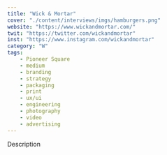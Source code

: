 ```yaml
---
title: "Wick & Mortar"
cover: "./content/interviews/imgs/hamburgers.png"
website: "https://www.wickandmortar.com/"
twit: "https://twitter.com/wickandmortar"
inst: "https://www.instagram.com/wickandmortar"
category: "W"
tags:
    - Pioneer Square
    - medium
    - branding
    - strategy
    - packaging
    - print
    - ux/ui
    - engineering
    - photography
    - video
    - advertising
---
```


Description
